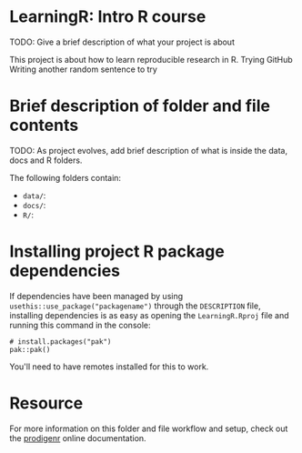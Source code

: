 # LearningR: Intro R course

TODO: Give a brief description of what your project is about

This project is about how to learn reproducible research in R. Trying GitHub
Writing another random sentence to try

# Brief description of folder and file contents

TODO: As project evolves, add brief description of what is inside the data, docs and R folders.

The following folders contain:

-   `data/`:
-   `docs/`:
-   `R/`:

# Installing project R package dependencies

If dependencies have been managed by using `usethis::use_package("packagename")` through the `DESCRIPTION` file, installing dependencies is as easy as opening the `LearningR.Rproj` file and running this command in the console:

```         
# install.packages("pak")
pak::pak()
```

You'll need to have remotes installed for this to work.

# Resource

For more information on this folder and file workflow and setup, check out the [prodigenr](https://rostools.github.io/prodigenr) online documentation.
